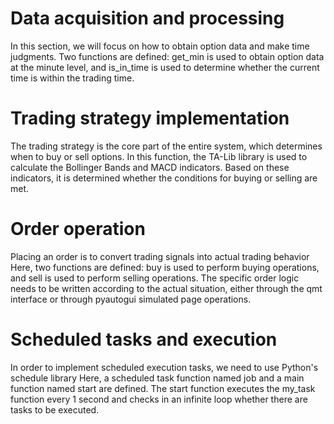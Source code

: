 # Data acquisition and processing 
In this section, we will focus on how to obtain option data and make time judgments.
Two functions are defined: get_min is used to obtain option data at the minute level, and is_in_time is used to determine whether the current time is within the trading time.

# Trading strategy implementation
The trading strategy is the core part of the entire system, which determines when to buy or sell options.
In this function, the TA-Lib library is used to calculate the Bollinger Bands and MACD indicators. Based on these indicators, it is determined whether the conditions for buying or selling are met.

# Order operation
Placing an order is to convert trading signals into actual trading behavior
Here, two functions are defined: buy is used to perform buying operations, and sell is used to perform selling operations. The specific order logic needs to be written according to the actual situation, either through the qmt interface or through pyautogui simulated page operations.

# Scheduled tasks and execution 

In order to implement scheduled execution tasks, we need to use Python's schedule library
Here, a scheduled task function named job and a main function named start are defined. The start function executes the my_task function every 1 second and checks in an infinite loop whether there are tasks to be executed.
